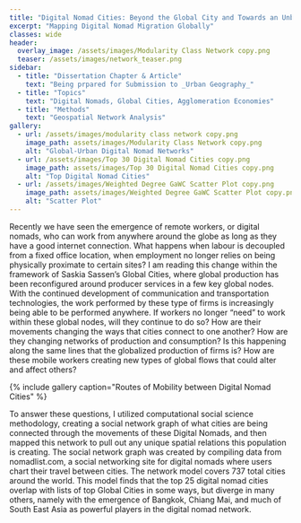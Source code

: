```yaml
---
title: "Digital Nomad Cities: Beyond the Global City and Towards an Unbundling of the Agglomeration Economy"
excerpt: "Mapping Digital Nomad Migration Globally"
classes: wide
header:
  overlay_image: /assets/images/Modularity Class Network copy.png
  teaser: /assets/images/network_teaser.png
sidebar:
  - title: "Dissertation Chapter & Article"
    text: "Being prpared for Submission to _Urban Geography_" 
  - title: "Topics"
    text: "Digital Nomads, Global Cities, Agglomeration Economies"
  - title: "Methods"
    text: "Geospatial Network Analysis"
gallery:
  - url: /assets/images/modularity class network copy.png
    image_path: assets/images/Modularity Class Network copy.png
    alt: "Global-Urban Digital Nomad Networks"
  - url: /assets/images/Top 30 Digital Nomad Cities copy.png
    image_path: assets/images/Top 30 Digital Nomad Cities copy.png
    alt: "Top Digital Nomad Cities"
  - url: /assets/images/Weighted Degree GaWC Scatter Plot copy.png
    image_path: assets/images/Weighted Degree GaWC Scatter Plot copy.png
    alt: "Scatter Plot"
---
```


Recently we have seen the emergence of remote workers, or digital nomads, who can work from anywhere around the globe as long as they have a good internet connection. What happens when labour is decoupled from a fixed office location, when employment no longer relies on being physically proximate to certain sites? I am reading this change within the framework of Saskia Sassen’s Global Cities, where global production has been reconfigured around producer services in a few key global nodes. With the continued development of communication and transportation technologies, the work performed by these type of firms is increasingly being able to be performed anywhere. If workers no longer “need” to work within these global nodes, will they continue to do so? How are their movements changing the ways that cities connect to one another? How are they changing networks of production and consumption? Is this happening along the same lines that the globalized production of firms is? How are these mobile workers creating new types of global flows that could alter and affect others?

{% include gallery caption="Routes of Mobility between Digital Nomad Cities" %}

To answer these questions, I utilized computational social science methodology, creating a social network graph of what cities are being connected through the movements of these Digital Nomads, and then mapped this network to pull out any unique spatial relations this population is creating. The social network graph was created by compiling data from nomadlist.com, a social networking site for digital nomads where users chart their travel between cities. The network model covers 737 total cities around the world. This model finds that the top 25 digital nomad cities overlap with lists of top Global Cities in some ways, but diverge in many others, namely with the emergence of Bangkok, Chiang Mai, and much of South East Asia as powerful players in the digital nomad network.      
